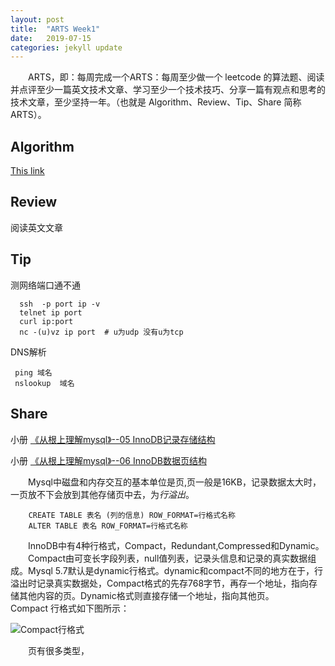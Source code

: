 ```yaml
---
layout: post
title:  "ARTS Week1"
date:   2019-07-15 
categories: jekyll update
---
```

　　ARTS，即：每周完成一个ARTS：每周至少做一个 leetcode 的算法题、阅读并点评至少一篇英文技术文章、学习至少一个技术技巧、分享一篇有观点和思考的技术文章，至少坚持一年。（也就是 Algorithm、Review、Tip、Share 简称ARTS）。

## Algorithm

[This link](http://example.net/)

## Review

阅读英文文章

## Tip

测网络端口通不通

```shell
  ssh  -p port ip -v
  telnet ip port
  curl ip:port
  nc -(u)vz ip port  # u为udp 没有u为tcp
```

DNS解析  

```shell
 ping 域名
 nslookup  域名
```

## Share

小册 [《从根上理解mysql》--05 InnoDB记录存储结构](https://juejin.im/book/5bffcbc9f265da614b11b731/section/5bffda656fb9a049b13deba8)  

小册 [《从根上理解mysql》--06 InnoDB数据页结构](https://juejin.im/book/5bffcbc9f265da614b11b731/section/5bffdb30518825773a2ed38c)

　　Mysql中磁盘和内存交互的基本单位是页,页一般是16KB，记录数据太大时，一页放不下会放到其他存储页中去，为*行溢出*。

```Mysql
    CREATE TABLE 表名 (列的信息) ROW_FORMAT=行格式名称
    ALTER TABLE 表名 ROW_FORMAT=行格式名称
```  

　　InnoDB中有4种行格式，Compact，Redundant,Compressed和Dynamic。  
　　Compact由可变长字段列表，null值列表，记录头信息和记录的真实数据组成。Mysql 5.7默认是dynamic行格式。dynamic和compact不同的地方在于，行溢出时记录真实数据处，Compact格式的先存768字节，再存一个地址，指向存储其他内容的页。Dynamic格式则直接存储一个地址，指向其他页。  
Compact 行格式如下图所示：  

![Compact行格式](https://user-gold-cdn.xitu.io/2019/2/21/169104f5702043d7?w=783&h=250&f=png&s=43461)  

　　页有很多类型，